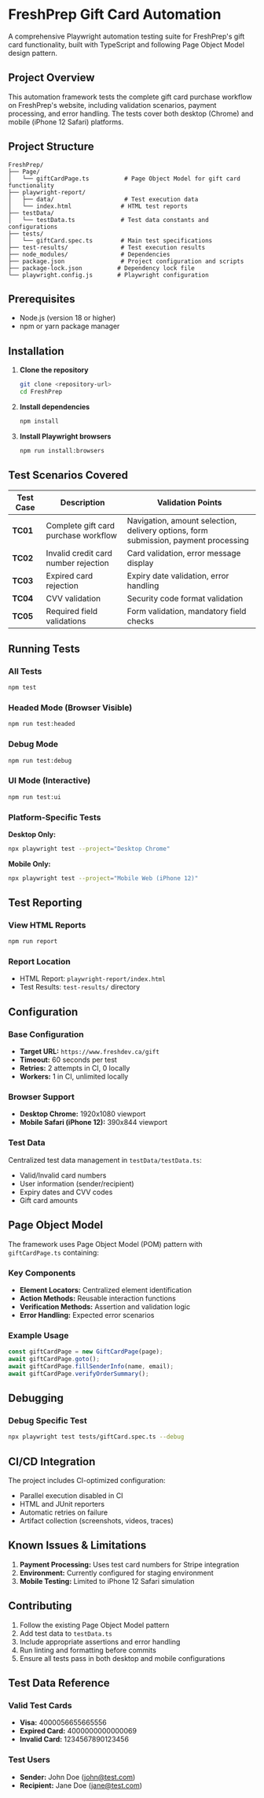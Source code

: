 # FreshPrep Gift Card Automation

A comprehensive Playwright automation testing suite for FreshPrep's gift card functionality, built with TypeScript and following Page Object Model design pattern.

## Project Overview

This automation framework tests the complete gift card purchase workflow on FreshPrep's website, including validation scenarios, payment processing, and error handling. The tests cover both desktop (Chrome) and mobile (iPhone 12 Safari) platforms.

## Project Structure

```
FreshPrep/
├── Page/
│   └── giftCardPage.ts          # Page Object Model for gift card functionality
├── playwright-report/
│   ├── data/                    # Test execution data
│   └── index.html              # HTML test reports
├── testData/
│   └── testData.ts             # Test data constants and configurations
├── tests/
│   └── giftCard.spec.ts        # Main test specifications
├── test-results/               # Test execution results
├── node_modules/               # Dependencies
├── package.json                # Project configuration and scripts
├── package-lock.json          # Dependency lock file
└── playwright.config.js       # Playwright configuration
```

## Prerequisites

- Node.js (version 18 or higher)
- npm or yarn package manager

## Installation

1. **Clone the repository**
   ```bash
   git clone <repository-url>
   cd FreshPrep
   ```

2. **Install dependencies**
   ```bash
   npm install
   ```

3. **Install Playwright browsers**
   ```bash
   npm run install:browsers
   ```

##  Test Scenarios Covered

| Test Case | Description | Validation Points |
|-----------|-------------|-------------------|
| **TC01** | Complete gift card purchase workflow | Navigation, amount selection, delivery options, form submission, payment processing |
| **TC02** | Invalid credit card number rejection |  Card validation, error message display |
| **TC03** | Expired card rejection |  Expiry date validation, error handling |
| **TC04** | CVV validation |  Security code format validation |
| **TC05** | Required field validations |  Form validation, mandatory field checks |

##  Running Tests

### All Tests
```bash
npm test
```

### Headed Mode (Browser Visible)
```bash
npm run test:headed
```

### Debug Mode
```bash
npm run test:debug
```

### UI Mode (Interactive)
```bash
npm run test:ui
```

### Platform-Specific Tests

**Desktop Only:**
```bash
npx playwright test --project="Desktop Chrome"
```

**Mobile Only:**
```bash
npx playwright test --project="Mobile Web (iPhone 12)"
```

## Test Reporting

### View HTML Reports
```bash
npm run report
```

### Report Location
- HTML Report: `playwright-report/index.html`
- Test Results: `test-results/` directory

##  Configuration

### Base Configuration
- **Target URL:** `https://www.freshdev.ca/gift`
- **Timeout:** 60 seconds per test
- **Retries:** 2 attempts in CI, 0 locally
- **Workers:** 1 in CI, unlimited locally

### Browser Support
- **Desktop Chrome:** 1920x1080 viewport
- **Mobile Safari (iPhone 12):** 390x844 viewport

### Test Data
Centralized test data management in `testData/testData.ts`:
- Valid/Invalid card numbers
- User information (sender/recipient)
- Expiry dates and CVV codes
- Gift card amounts

##  Page Object Model

The framework uses Page Object Model (POM) pattern with `giftCardPage.ts` containing:

### Key Components
- **Element Locators:** Centralized element identification
- **Action Methods:** Reusable interaction functions
- **Verification Methods:** Assertion and validation logic
- **Error Handling:** Expected error scenarios

### Example Usage
```typescript
const giftCardPage = new GiftCardPage(page);
await giftCardPage.goto();
await giftCardPage.fillSenderInfo(name, email);
await giftCardPage.verifyOrderSummary();
```

## Debugging

### Debug Specific Test
```bash
npx playwright test tests/giftCard.spec.ts --debug
```

##  CI/CD Integration

The project includes CI-optimized configuration:
- Parallel execution disabled in CI
- HTML and JUnit reporters
- Automatic retries on failure
- Artifact collection (screenshots, videos, traces)

##  Known Issues & Limitations

1. **Payment Processing:** Uses test card numbers for Stripe integration
2. **Environment:** Currently configured for staging environment
3. **Mobile Testing:** Limited to iPhone 12 Safari simulation

##  Contributing

1. Follow the existing Page Object Model pattern
2. Add test data to `testData.ts`
3. Include appropriate assertions and error handling
4. Run linting and formatting before commits
5. Ensure all tests pass in both desktop and mobile configurations


## Test Data Reference

### Valid Test Cards
- **Visa:** 4000056655665556
- **Expired Card:** 4000000000000069
- **Invalid Card:** 1234567890123456

### Test Users
- **Sender:** John Doe (john@test.com)
- **Recipient:** Jane Doe (jane@test.com)
